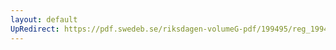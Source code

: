 ```yaml
---
layout: default
UpRedirect: https://pdf.swedeb.se/riksdagen-volumeG-pdf/199495/reg_199495/reg_199495_0301.pdf
---
```

